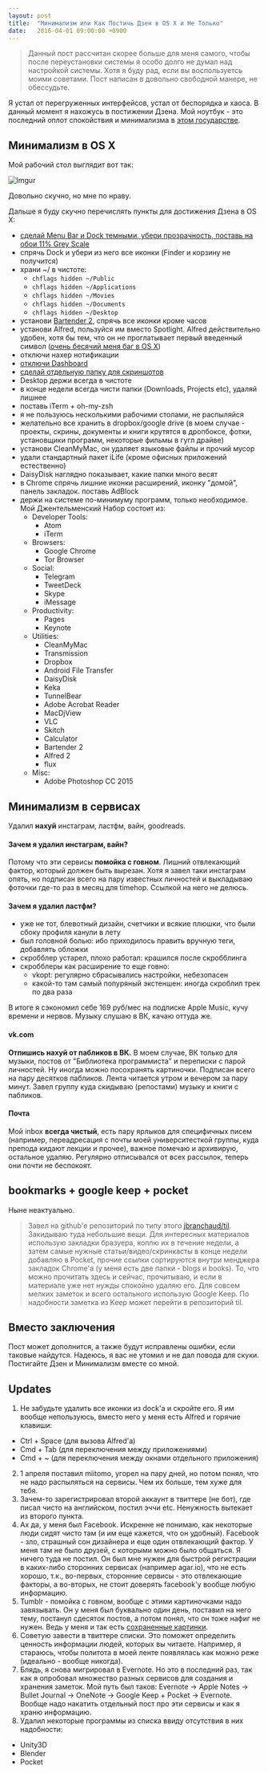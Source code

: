 ```yaml
---
layout: post
title:  "Минимализм или Как Постичь Дзен в OS X и Не Только"
date:   2016-04-01 09:00:00 +0900
---
```

>Данный пост рассчитан скорее больше для меня самого, чтобы после переустановки системы я особо долго не думал над настройкой системы. Хотя я буду рад, если вы воспользуетсь моими советами. Пост написан в довольно свободной манере, не обессудьте.

Я устал от перегруженных интерфейсов, устал от беспорядка и хаоса. В данный момент я нахожусь в постижении Дзена. Мой ноутбук - это последний оплот спокойствия и минимализма в [этом государстве](https://ru.wikipedia.org/wiki/%D0%A0%D0%BE%D1%81%D1%81%D0%B8%D1%8F).

## Минимализм в OS X

Мой рабочий стол выглядит вот так:

![Imgur](http://i.imgur.com/Ev1ftZ3.png)

Довольно скучно, но мне по нраву.

Дальше я буду скучно перечислять пункты для достижения Дзена в OS X:

- [cделай Menu Bar и Dock темными, убери прозрачность, поставь на обои 11% Grey Scale](https://www.reddit.com/r/osx/comments/2jpzoc/yosemite_tip_dark_mode_reduced_transparency_11/)
- спрячь Dock и убери из него все иконки (Finder и корзину не получится)
- храни ~/ в чистоте:
    - ```chflags hidden ~/Public```
    - ```chflags hidden ~/Applications```
    - ```chflags hidden ~/Movies```
    - ```chflags hidden ~/Documents```
    - ```chflags hidden ~/Desktop```
- установи [Bartender 2](https://www.macbartender.com/), спрячь все иконки кроме часов
- установи Alfred, пользуйся им вместо Spotlight. Alfred действительно удобен, хотя бы тем, что он не проглатывает первый введенный символ ([очень бесячий меня баг в OS X](http://apple.stackexchange.com/questions/226242/spotlight-overrides-first-character))
- отключи нахер нотификации
- [отключи Dashboard](http://www.tekrevue.com/tip/disable-dashboard-os-x/)
- [сделай отдельную папку для скриншотов](http://osxdaily.com/2011/01/26/change-the-screenshot-save-file-location-in-mac-os-x/)
- Desktop держи всегда в чистоте
- в конце недели всегда чисти папки (Downloads, Projects etc), удаляй лишнее
- поставь iTerm + oh-my-zsh
- я не пользуюсь несколькими рабочими столами, не распыляйся
- желательно все хранить в dropbox/google drive (в моем случае - проекты, скрины, документы и книги крутятся в дропбоксе, фотки, установщики программ, некоторые фильмы в гугл драйве)
- установи CleanMyMac, он удаляет языковые файлы и прочий мусор
- удали стандартный пакет iLife (кроме офисных приложений естественно)
- DaisyDisk наглядно показывает, какие папки много весят
- в Chrome спрячь лишние иконки расширений, иконку "домой", панель закладок. поставь AdBlock
- держи на системе по-минимуму программ, только необходимое. Мой Джентельменский Набор состоит из:
    - Developer Tools:
        - Atom
        - iTerm
    - Browsers:
        - Google Chrome
        - Tor Browser
    - Social:
        - Telegram
        - TweetDeck
        - Skype
        - iMessage
    - Productivity:
        - Pages
        - Keynote
    - Utilities:
        - CleanMyMac
        - Transmission
        - Dropbox
        - Android File Transfer
        - DaisyDisk
        - Keka
        - TunnelBear
        - Adobe Acrobat Reader
        - MacDjView
        - VLC
        - Skitch
        - Calculator
        - Bartender 2
        - Alfred 2
        - flux
    - Misc:
        - Adobe Photoshop CC 2015

## Минимализм в сервисах

Удалил **нахуй** инстаграм, ластфм, вайн, goodreads.

#### Зачем я удалил инстаграм, вайн?

Потому что эти сервисы **помойка с говном**. Лишний отвлекающий фактор, который должен быть вырезан. Хотя я завел таки инстаграм опять, но подписан всего на пару известных личностей и выкладываю фоточки где-то раз в месяц для timehop. Ссылкой на него не делюсь.

#### Зачем я удалил ластфм?

- уже не тот, блевотный дизайн, счетчики и всякие плюшки, что были сбоку профиля канули в лету
- был головной болью: ибо приходилось править вручную теги, добавлять обложки
- скробблер устарел, плохо работал: крашился после скробблинга
- скробблеры как расширение то еще говно:
    - vkopt: регулярно сбрасывались настройки, небезопасен
    - какой-то там самый попуряный экстеншен: иногда скроблил трек по два раза

В итоге я сэкономил себе 169 руб/мес на подписке Apple Music, кучу времени и нервов. Музыку слушаю в ВК, качаю оттуда же.

#### vk.com

**Отпишись нахуй от пабликов в ВК.** В моем случае, ВК только для музыки, постов от "Библиотека программиста" и переписки с парой личностей. Ну иногда можно посохранять картиночки. Подписан всего на пару десятков пабликов. Лента читается утром и вечером за пару минут. Завел группу куда скидываю (репостами) музыку и книги с пабликов.

#### Почта

Мой inbox **всегда чистый**, есть пару ярлыков для специфичных писем (например, переадресация с почты моей университесткой группы, куда препода кидают лекции и прочее), важное помечаю и архивирую, остальное удаляю. Регулярно отписывался от всех рассылок, теперь они почти не беспокоят.

## bookmarks + google keep + pocket

Ныне неактуально.

>Завел на github'е репозиторий по типу этого [jbranchaud/til](https://github.com/jbranchaud/til). Закидываю туда небольшие вещи. Для интересных материалов использую закладки бразуера, коплю их в течение недели, а затем самые нужные статьи/видео/скринкасты в конце недели добавляю в Pocket, прочие ссылки сортируются внутри менджера закладок Chrome'а (у меня есть две папки - blogs и books). То, что можно прочитать здесь и сейчас, прочитываю, и если в материале уже нет нужды спокойно удаляю его. Для совсем мелких заметок и всего остального использую Google Keep. По надобности заметка из Keep может перейти в репозиторий til.

## Вместо заключения

Пост может дополнится, а также будут исправлены ошибки, если таковые найдутся. Надеюсь, я вас не утомил и не дал повода для скуки. Постигайте Дзен и Минимализм вместе со мной.

## Updates

1. Не забудьте удалить все иконки из dock'а и скройте его. Я им вообще непользуюсь, вместо него у меня есть Alfred и горячие клавиши:
  - Ctrl + Space (для вызова Alfred'а)
  - Cmd + Tab (для переключения между приложениями)
  - Cmd + ~ (для переключения между окнами отдельного приложения)
2. 1 апреля поставил miitomo, угорел на пару дней, но потом понял, что не надо распыляться на сервисы. Чем их больше, тем хуже для тебя.
3. Зачем-то зарегистрировал второй аккаунт в твиттере (не бот), где писал чисто на английском, постил эччи etc. Ненужность вытекает из второго пункта.
4. Ах да, у меня был Facebook. Искренне не понимаю, как некоторые люди сидят чисто там (и им еще кажется, что он удобный). Facebook - зло, страшный сон дизайнера и еще один отвлекающий фактор. У меня там не было друзей, с которыми можно было общаться. Я ничего туда не постил. Он был мне нужен для быстрой регистрации в каких-либо сторонних сервисах (например agar.io), что не есть хорошо, т.к., во-первых, сторонние сервисы - это отвлекающие факторы, а во-вторых, не стоит доверять facebook'у вообще любую информацию.
5. Tumblr - помойка с говном, вообще с этими картиночками надо завязывать. Он у меня был буквально один день, поставил на него тему, постанул сдесяток постов, а потом понял, что он тоже нафиг не нужен. Ведь у меня и так есть [сохраненные картинки](https://vk.com/album14332293_000).
6. Советую завести в твиттере списки. Это поможет определить ценность информации людей, которых вы читаете. Например, я стараюсь, чтобы политота в моей ленте появлялась как можно реже (идеально - вообще никогда).
7. Блядь, я снова мигрировал в Evernote. Но это в последний раз, так как я опробовал множество разных сервисов для создания и хранения заметок. Мой путь был таков: Evernote -> Apple Notes -> Bullet Journal -> OneNote -> Google Keep + Pocket -> Evernote. Вообще надо накатить отдельный пост про эти сервисы и как я храню информацию.
8. Удалил некоторые программы из списка ввиду отсутствия в них надобности:
  - Unity3D
  - Blender
  - Pocket
